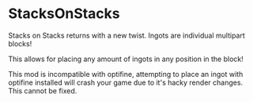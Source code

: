 # StacksOnStacks

Stacks on Stacks returns with a new twist. Ingots are individual multipart blocks!

This allows for placing any amount of ingots in any position in the block!

This mod is incompatible with optifine, attempting to place an ingot with optifine installed will crash your game due to it's hacky render changes. This cannot be fixed.
